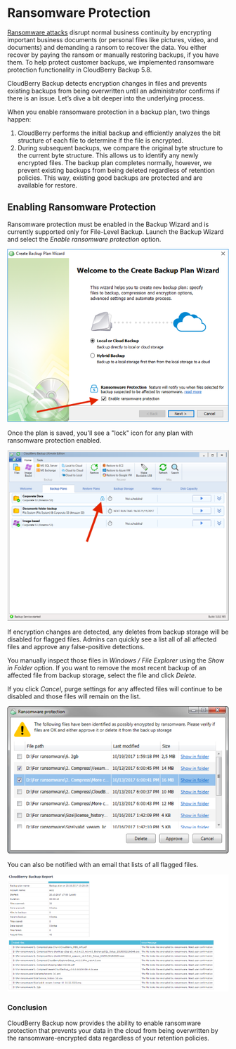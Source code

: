 # Ransomware Protection

[Ransomware attacks](https://www.cloudberrylab.com/blog/five-tips-and-three-tools-to-protect-small-business-from-ransomware-attacks/) disrupt normal business continuity by encrypting important business documents \(or personal files like pictures, video, and documents\) and demanding a ransom to recover the data. You either recover by paying the ransom or manually restoring backups, if you have them. To help protect customer backups, we implemented ransomware protection functionality in CloudBerry Backup 5.8.

CloudBerry Backup detects encryption changes in files and prevents existing backups from being overwritten until an administrator confirms if there is an issue. Let’s dive a bit deeper into the underlying process.

When you enable ransomware protection in a backup plan, two things happen:

1. CloudBerry performs the initial backup and efficiently analyzes the bit structure of each file to determine if the file is encrypted.
2. During subsequent backups, we compare the original byte structure to the current byte structure. This allows us to identify any newly encrypted files. The backup plan completes normally, however, we prevent existing backups from being deleted regardless of retention policies. This way, existing good backups are protected and are available for restore. 

## Enabling Ransomware Protection

Ransomware protection must be enabled in the Backup Wizard and is currently supported only for File-Level Backup. Launch the Backup Wizard and select the _Enable ransomware protection_ option.

![](../../.gitbook/assets/image-19.png)

Once the plan is saved, you'll see a "lock" icon for any plan with ransomware protection enabled.

![](../../.gitbook/assets/image-25.png)

If encryption changes are detected, any deletes from backup storage will be disabled for flagged files. Admins can quickly see a list all of all affected files and approve any false-positive detections.

You manually inspect those files in _Windows / File Explorer_ using the _Show in Folder_ option. If you want to remove the most recent backup of an affected file from backup storage, select the file and click _Delete_.

If you click _Cancel_, purge settings for any affected files will continue to be disabled and those files will remain on the list.

![](../../.gitbook/assets/image-41.png)

You can also be notified with an email that lists of all flagged files.

![](../../.gitbook/assets/image-67.png)

### **Conclusion**

CloudBerry Backup now provides the ability to enable ransomware protection that prevents your data in the cloud from being overwritten by the ransomware-encrypted data regardless of your retention policies.

